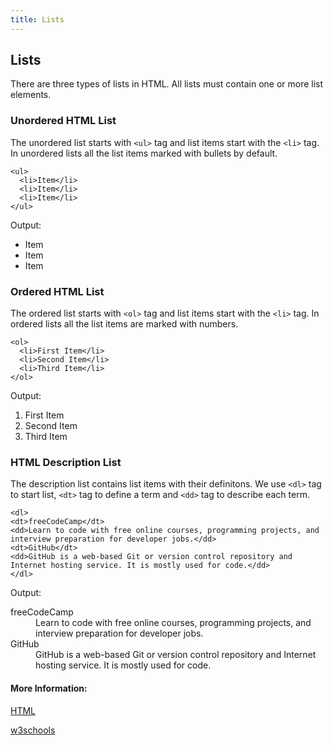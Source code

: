 ```yaml
---
title: Lists
---
```

## Lists

There are three types of lists in HTML. All lists must contain one or more list elements.

### Unordered HTML List
The unordered list starts with `<ul>` tag and list items start with the `<li>` tag. In unordered lists all the list items marked with bullets by default.
  
  ```
  <ul>
    <li>Item</li>
    <li>Item</li>
    <li>Item</li>
  </ul>
  ```
  Output:
  <html>
    <ul>
    <li>Item</li>
    <li>Item</li>
    <li>Item</li>
  </ul>
  </html>

### Ordered HTML List
The ordered list starts with `<ol>` tag and list items start with the `<li>` tag. In ordered lists all the list items are marked with numbers.

  ```
  <ol>
    <li>First Item</li>
    <li>Second Item</li>
    <li>Third Item</li>
  </ol>
  ```
  Output:
   <html>
   <ol>
    <li>First Item</li>
    <li>Second Item</li>
    <li>Third Item</li>
  </ol>
</html>

### HTML Description List
The description list contains list items with their definitons. We use `<dl>` tag to start list, `<dt>` tag to define a term and `<dd>` tag to describe each term.

 ```
 <dl>
 <dt>freeCodeCamp</dt>
 <dd>Learn to code with free online courses, programming projects, and interview preparation for developer jobs.</dd>
 <dt>GitHub</dt>
 <dd>GitHub is a web-based Git or version control repository and Internet hosting service. It is mostly used for code.</dd>
 </dl>
 ```
 Output:
 <html>
   <dl>
 <dt>freeCodeCamp</dt>
 <dd>Learn to code with free online courses, programming projects, and interview preparation for developer jobs.</dd>
 <dt>GitHub</dt>
 <dd>GitHub is a web-based Git or version control repository and Internet hosting service. It is mostly used for code.</dd>
 </dl>
  </hhtml>

#### More Information:
[HTML](https://html.com/lists/)

[w3schools](https://www.w3schools.com/html/html_lists.asp)


